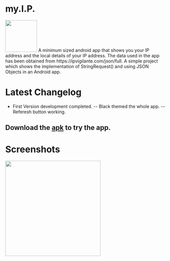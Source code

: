 # my.I.P.
<img src="https://github.com/visnkmr/my.I.P./blob/master/ip.png" width="100">
A minimum sized android app that shows you your IP address and the local details of your IP address. The data used in the app has been obtained from https://ipvigilante.com/json/full.
A simple project which shows the implementation of StringRequest() and using JSON Objects in an Android app.


# Latest Changelog
- First Version development completed.
-- Black themed the whole app.
-- Referesh button working.

## Download the [apk](https://github.com/visnkmr/my.I.P./raw/master/my.i.p.apk) to try the app.

# Screenshots
<img src="https://github.com/visnkmr/my.I.P./blob/master/photo_2017-07-30_23-35-43.jpg" width="300">

